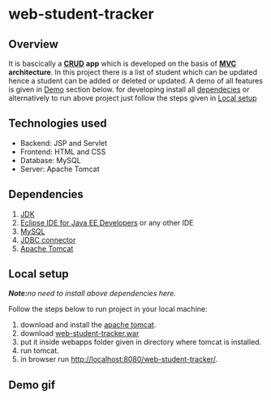 # web-student-tracker

## Overview

It is bascically a [**CRUD**](https://en.wikipedia.org/wiki/Create,_read,_update_and_delete) **app** which is 
developed on the basis of [**MVC**](https://en.wikipedia.org/wiki/Model%E2%80%93view%E2%80%93controller) **architecture**. In this project there is a list of student which can be updated hence a student can be added or deleted or updated. A demo of all features is given in [Demo](#demo) section below. for developing install all [dependecies](#dependencies) or alternatively to run above project just follow the steps given in [Local setup](#local-setup)

## Technologies used

- Backend: JSP and Servlet
- Frontend: HTML and CSS
- Database: MySQL
- Server: Apache Tomcat

## Dependencies

1. [JDK](https://www.oracle.com/java/technologies/javase/javase-jdk8-downloads.html)
2. [Eclipse IDE for Java EE Developers](https://www.eclipse.org/downloads/packages/release/kepler/sr2/eclipse-ide-java-ee-developers) or any other IDE
3. [MySQL](https://www.mysql.com/downloads/)
4. [JDBC connector](https://dev.mysql.com/downloads/connector/j/5.1.html)
5. [Apache Tomcat](https://tomcat.apache.org/download-80.cgi)

## Local setup

**_Note:_**_no need to install above dependencies here._

Follow the steps below to run project in your local machine:
1. download and install the [apache tomcat](https://tomcat.apache.org/download-80.cgi).
2. download [web-student-tracker.war](https://github.com/Sheldon1999/web-student-tracker/blob/master/web-student-tracker.war)
3. put it inside webapps folder given in directory where tomcat is installed.
4. run tomcat.
5. in browser run [http://localhost:8080/web-student-tracker/](http://localhost:8080/web-student-tracker/).

## Demo gif


